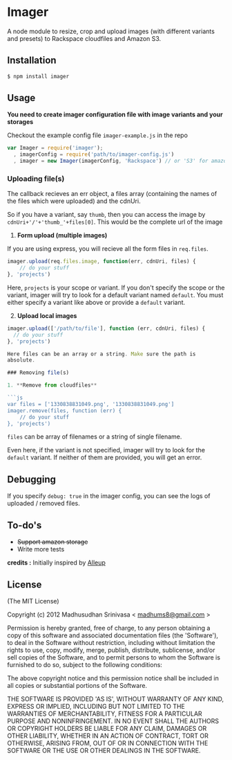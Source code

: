 Imager
=============

A node module to resize, crop and upload images (with different variants and presets) to Rackspace cloudfiles and Amazon S3.

## Installation
```sh
$ npm install imager
```

## Usage
**You need to create imager configuration file with image variants and your storages**

Checkout the example config file `imager-example.js` in the repo

```js
var Imager = require('imager');
  , imagerConfig = require('path/to/imager-config.js')
  , imager = new Imager(imagerConfig, 'Rackspace') // or 'S3' for amazon
```

### Uploading file(s)

The callback recieves an err object, a files array (containing the names of the files which were
uploaded) and the cdnUri.

So if you have a variant, say `thumb`, then you can access the image by `cdnUri+'/'+'thumb_'+files[0]`. This would be the complete url of the image

1. **Form upload (multiple images)**

  If you are using express, you will recieve all the form files in `req.files`.

  ```js
  imager.upload(req.files.image, function(err, cdnUri, files) {
      // do your stuff
  }, 'projects')
  ```

  Here, `projects` is your scope or variant. If you don't specify the scope or the variant, imager
  will try to look for a default variant named `default`. You must either specify a variant like
  above or provide a `default` variant.

2. **Upload local images**

  ```js
  imager.upload(['/path/to/file'], function (err, cdnUri, files) {
    // do your stuff
  }, 'projects')

  Here files can be an array or a string. Make sure the path is
  absolute.

### Removing file(s)

1. **Remove from cloudfiles**

  ```js
  var files = ['1330838831049.png', '1330838831049.png']
  imager.remove(files, function (err) {
      // do your stuff
  }, 'projects')
  ```

  `files` can be array of filenames or a string of single filename.

  Even here, if the variant is not specified, imager will try to look for the `default` variant. If neither
  of them are provided, you will get an error.

## Debugging
If you specify `debug: true` in the imager config, you can see the logs of uploaded / removed files.

## To-do's
* <strike>Support amazon storage</strike>
* Write more tests


**credits :** Initially inspired by [Alleup](https://github.com/tih-ra/alleup)

## License
(The MIT License)

Copyright (c) 2012 Madhusudhan Srinivasa < [madhums8@gmail.com](mailto:madhums8@gmail.com) >

Permission is hereby granted, free of charge, to any person obtaining a copy of this software and associated documentation files (the 'Software'), to deal in the Software without restriction, including without limitation the rights to use, copy, modify, merge, publish, distribute, sublicense, and/or sell copies of the Software, and to permit persons to whom the Software is furnished to do so, subject to the following conditions:

The above copyright notice and this permission notice shall be included in all copies or substantial portions of the Software.

THE SOFTWARE IS PROVIDED 'AS IS', WITHOUT WARRANTY OF ANY KIND, EXPRESS OR IMPLIED, INCLUDING BUT NOT LIMITED TO THE WARRANTIES OF MERCHANTABILITY, FITNESS FOR A PARTICULAR PURPOSE AND NONINFRINGEMENT. IN NO EVENT SHALL THE AUTHORS OR COPYRIGHT HOLDERS BE LIABLE FOR ANY CLAIM, DAMAGES OR OTHER LIABILITY, WHETHER IN AN ACTION OF CONTRACT, TORT OR OTHERWISE, ARISING FROM, OUT OF OR IN CONNECTION WITH THE SOFTWARE OR THE USE OR OTHER DEALINGS IN THE SOFTWARE.
